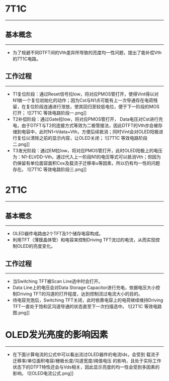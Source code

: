 # 7T1C
---
## 基本概念
---
- 为了规避不同DTFT间的Vth差异所导致的亮度均一性问题，提出了能补偿Vth的7T1C电路。

## 工作过程
---
- T1复位阶段：通过Reset信号拉low，将对应PMOS管打开，使得Vint得以对N1做一个复位初始化的动作；因为Cst与N1点可能有上一次导通存在电荷残留，在复位阶段连通进行泄放，使其回归至较低电位，便于下一阶段的MOS打开；
![[7T1C 等效电路阶段一.png]]
- T2补偿阶段：通过Gate拉low，将对应PMOS管打开， Data电压对Cst进行充电，由于DTFT与T2的连接方式等效为二极管接法，因此DTFT的Vth亦会被存储到电容中，此时N1=Vdata+Vth，方便后续抵消；同时Vint会对OLED阳极进行复位以清除之前的显示内容，让OLED关闭；
![[7T1C 等效电路阶段二.png]]
- T3发光阶段：通过EM拉low，将对应PMOS管打开，此时OLED阳极上的电压为：N1-ELVDD-Vth，通过代入上一阶段N1的电压等式可以抵消Vth；但因为仍保留有单位面容面积Cox及载流子迁移率u等因素，所以仍有均一性的问题存在。
![[7T1C 等效电路阶段三.png]]

# 2T1C
---
## 基本概念
---
- OLED器件电路由2个TFT及1个储存电容构成。
- 利用TFT（薄膜晶体管）和电容来控制Driving TFT流过的电流，从而实现控制OLED的亮度变化。

## 工作过程
---
- 当Switching TFT被Scan Line选中时会打开。
- Data Line上的电压会对Data Storage Capacitor进行充电，依据电压大小控制Driving TFT的沟道的打开程度，达到控制流过电流大小的目的。
- 待电容充饱后，Switching TFT关闭，此时依靠电容上的电荷继续维持Driving TFT一直处于饱和区沟道导通的状态直至下一次扫描选中。
![[2T1C 等效电路图.png]]


# OLED发光亮度的影响因素
---
- 在下面计算电流的公式中可以看出流过OLED器件的电流Ids，会受到 载流子迁移率/单位面积电容/栅极长度/沟道宽度/阈值电压 的影响，且处于实际工作状态下的DTFT特性还会与Vds相关，因此显示亮度的均一性会受到多因素的影响。
![[OLED电流公式.png]]


